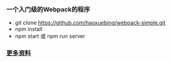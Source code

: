 ### 一个入门级的Webpack的程序

* git clone https://github.com/haoxuebing/webpack-simple.git
* npm install
* npm start  或 npm run server

### [更多资料](https://www.jianshu.com/p/42e11515c10f)